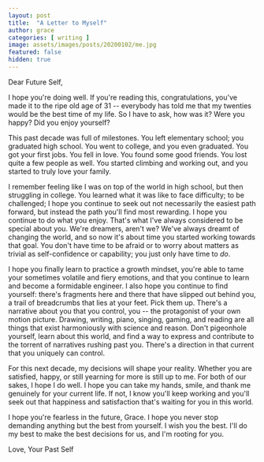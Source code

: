 ```yaml
---
layout: post
title:  "A Letter to Myself"
author: grace
categories: [ writing ]
image: assets/images/posts/20200102/me.jpg
featured: false
hidden: true
---
```


Dear Future Self,

I hope you're doing well. If you're reading this, congratulations, you've made it to
the ripe old age of 31 -- everybody has told me that my twenties would be the best time of my life.
So I have to ask, how was it? Were you happy? Did you enjoy yourself?

This past decade was full of milestones. You left elementary school; you graduated high school.
You went to college, and you even graduated. You got your first jobs. You fell in love. You found
some good friends. You lost quite a few people as well. You started climbing and working out,
and you started to truly love your family.

I remember feeling like I was on top of the world in high school, but then struggling in
college. You learned what it was like to face difficulty; to be challenged; I hope you
continue to seek out not necessarily the easiest path forward, but instead the path you'll find most rewarding.
I hope you continue to do what you enjoy. That's what I've always considered to be special about you.
We're dreamers, aren't we? We've always dreamt of changing the world, and so now it's about time
you started working towards that goal. You don't have time to be afraid or to worry about matters as
trivial as self-confidence or capability; you just only have time to _do_.

I hope you finally learn to practice a growth mindset, you're able to tame your sometimes volatile and fiery emotions, and that you continue to
learn and become a formidable engineer. I also hope you continue to find yourself: there's fragments here
and there that have slipped out behind you, a trail of breadcrumbs that lies at your feet. Pick them up.
There's a narrative about you that you control, you -- the protagonist of your own motion picture. Drawing,
writing, piano, singing, gaming, and reading are all things that exist harmoniously with
science and reason. Don't pigeonhole yourself, learn about this world, and find a way to express and
contribute to the torrent of narratives rushing past you. There's a direction in that
current that you uniquely can control.

For this next decade, my decisions will shape your reality. Whether you are satisfied, happy, or
still yearning for more is still up to me. For both of our sakes, I hope I do well. I hope you can take my hands,
smile, and thank me genuinely for your current life. If not, I know you'll keep working and
you'll seek out that happiness and satisfaction that's waiting for you in this world.

I hope you're fearless in the future, Grace. I hope you never stop demanding anything but the
best from yourself. I wish you the best. I'll do my best to make the best decisions for us, and I'm rooting for you.

Love,
Your Past Self
